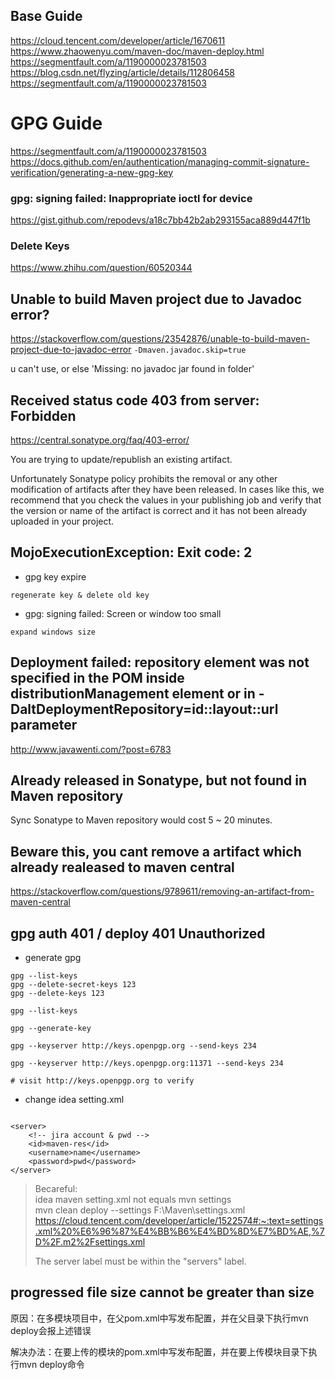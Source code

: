 ## Base Guide
https://cloud.tencent.com/developer/article/1670611
https://www.zhaowenyu.com/maven-doc/maven-deploy.html
https://segmentfault.com/a/1190000023781503
https://blog.csdn.net/flyzing/article/details/112806458
https://segmentfault.com/a/1190000023781503

# GPG Guide
https://segmentfault.com/a/1190000023781503
https://docs.github.com/en/authentication/managing-commit-signature-verification/generating-a-new-gpg-key

### gpg: signing failed: Inappropriate ioctl for device
https://gist.github.com/repodevs/a18c7bb42b2ab293155aca889d447f1b

### Delete Keys
https://www.zhihu.com/question/60520344

## Unable to build Maven project due to Javadoc error?
https://stackoverflow.com/questions/23542876/unable-to-build-maven-project-due-to-javadoc-error
`-Dmaven.javadoc.skip=true` 

u can't use, or else 'Missing: no javadoc jar found in folder'

## Received status code 403 from server: Forbidden
https://central.sonatype.org/faq/403-error/

You are trying to update/republish an existing artifact.

Unfortunately Sonatype policy prohibits the removal or any other modification of artifacts after they have been released. In cases like this, we recommend that you check the values in your publishing job and verify that the version or name of the artifact is correct and it has not been already uploaded in your project.

## MojoExecutionException: Exit code: 2
+ gpg key expire 
```
regenerate key & delete old key
```

+ gpg: signing failed: Screen or window too small
```
expand windows size
```

##  Deployment failed: repository element was not specified in the POM inside distributionManagement element or in -DaltDeploymentRepository=id::layout::url parameter  
http://www.javawenti.com/?post=6783

## Already released in Sonatype, but not found in Maven repository
Sync Sonatype to Maven repository would cost 5 ~ 20 minutes.

## Beware this, you cant remove a artifact which already realeased to maven central
https://stackoverflow.com/questions/9789611/removing-an-artifact-from-maven-central

## gpg auth 401 / deploy 401 Unauthorized 
+ generate gpg
```
gpg --list-keys
gpg --delete-secret-keys 123
gpg --delete-keys 123

gpg --list-keys

gpg --generate-key

gpg --keyserver http://keys.openpgp.org --send-keys 234

gpg --keyserver http://keys.openpgp.org:11371 --send-keys 234

# visit http://keys.openpgp.org to verify

```

+ change idea setting.xml
```

<server>
    <!-- jira account & pwd -->
    <id>maven-res</id>
    <username>name</username>
    <password>pwd</password>
</server>

```

> Becareful:   
> idea maven setting.xml not equals mvn settings  
> mvn clean deploy --settings F:\Maven\settings.xml
> https://cloud.tencent.com/developer/article/1522574#:~:text=settings.xml%20%E6%96%87%E4%BB%B6%E4%BD%8D%E7%BD%AE,%7D%2F.m2%2Fsettings.xml
>
> The server label must be within the "servers" label.


## progressed file size cannot be greater than size
原因：在多模块项目中，在父pom.xml中写发布配置，并在父目录下执行mvn deploy会报上述错误

解决办法：在要上传的模块的pom.xml中写发布配置，并在要上传模块目录下执行mvn deploy命令
